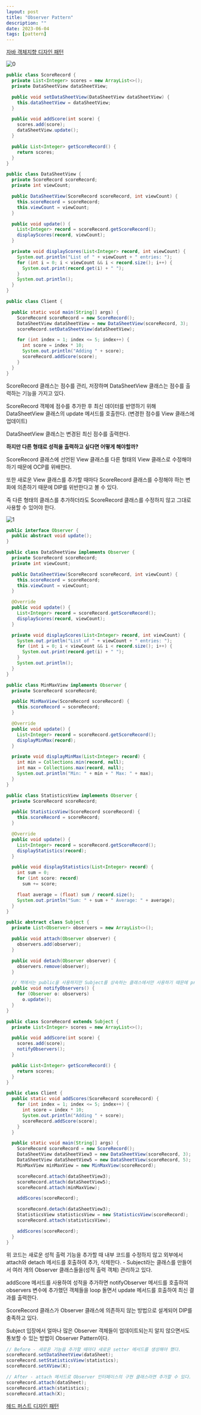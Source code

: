 ```yaml
---
layout: post
title: "Observer Pattern"
description: ""
date: 2023-06-04
tags: [pattern]
---
```


<a href="http://www.yes24.com/Product/Goods/12501269">자바 객체지향 디자인 패턴</a>

![0](/assets/images/observer-pattern/0.png)

```java
public class ScoreRecord {
  private List<Integer> scores = new ArrayList<>();
  private DataSheetView dataSheetView;

  public void setDataSheetView(DataSheetView dataSheetView) {
    this.dataSheetView = dataSheetView;
  }

  public void addScore(int score) {
    scores.add(score);
    dataSheetView.update();
  }

  public List<Integer> getScoreRecord() {
    return scores;
  }
}

public class DataSheetView {
  private ScoreRecord scoreRecord;
  private int viewCount;

  public DataSheetView(ScoreRecord scoreRecord, int viewCount) {
    this.scoreRecord = scoreRecord;
    this.viewCount = viewCount;
  }

  public void update() {
    List<Integer> record = scoreRecord.getScoreRecord();
    displayScores(record, viewCount);
  }

  private void displayScores(List<Integer> record, int viewCount) {
    System.out.println("List of " + viewCount + " entries: ");
    for (int i = 0; i < viewCount && i < record.size(); i++) {
      System.out.print(record.get(i) + " ");
    }
    System.out.println();
  }
}

public class Client {

  public static void main(String[] args) {
    ScoreRecord scoreRecord = new ScoreRecord();
    DataSheetView dataSheetView = new DataSheetView(scoreRecord, 3);
    scoreRecord.setDataSheetView(dataSheetView);

    for (int index = 1; index <= 5; index++) {
      int score = index * 10;
      System.out.println("Adding " + score);
      scoreRecord.addScore(score);
    }
  }
}
```

ScoreRecord 클래스는 점수를 관리, 저장하며 DataSheetView 클래스는 점수를 출력하는 기능을 가지고 있다.

ScoreRecord 객체에 점수를 추가한 후 최신 데이터를 반영하기 위해 DataSheetView 클래스의 update 메서드를 호출한다. (변경한 점수를 View 클래스에 업데이트)

DataSheetView 클래스는 변경된 최신 점수를 출력한다.

**하지만 다른 형태로 성적을 출력하고 싶다면 어떻게 해야할까?**

ScoreRecord 클래스에 선언된 View 클래스를 다른 형태의 View 클래스로 수정해야 하기 때문에 OCP를 위배한다.

또한 새로운 View 클래스를 추가할 때마다 ScoreRecord 클래스를 수정해야 하는 변화에 의존하기 때문에 DIP를 위반한다고 볼 수 있다.

즉 다른 형태의 클래스를 추가하더라도 ScoreRecord 클래스를 수정하지 않고 그대로 사용할 수 있어야 한다.

![1](/assets/images/observer-pattern/1.png)

```java
public interface Observer {
  public abstract void update();
}

public class DataSheetView implements Observer {
  private ScoreRecord scoreRecord;
  private int viewCount;

  public DataSheetView(ScoreRecord scoreRecord, int viewCount) {
    this.scoreRecord = scoreRecord;
    this.viewCount = viewCount;
  }

  @Override
  public void update() {
    List<Integer> record = scoreRecord.getScoreRecord();
    displayScores(record, viewCount);
  }

  private void displayScores(List<Integer> record, int viewCount) {
    System.out.println("List of " + viewCount + " entries: ");
    for (int i = 0; i < viewCount && i < record.size(); i++) {
      System.out.print(record.get(i) + " ");
    }
    System.out.println();
  }
}

public class MinMaxView implements Observer {
  private ScoreRecord scoreRecord;

  public MinMaxView(ScoreRecord scoreRecord) {
    this.scoreRecord = scoreRecord;
  }

  @Override
  public void update() {
    List<Integer> record = scoreRecord.getScoreRecord();
    displayMinMax(record);
  }

  private void displayMinMax(List<Integer> record) {
    int min = Collections.min(record, null);
    int max = Collections.max(record, null);
    System.out.println("Min: " + min + " Max: " + max);
  }
}

public class StatisticsView implements Observer {
  private ScoreRecord scoreRecord;

  public StatisticsView(ScoreRecord scoreRecord) {
    this.scoreRecord = scoreRecord;
  }

  @Override
  public void update() {
    List<Integer> record = scoreRecord.getScoreRecord();
    displayStatistics(record);
  }

  public void displayStatistics(List<Integer> record) {
    int sum = 0;
    for (int score: record)
      sum += score;

    float average = (float) sum / record.size();
    System.out.println("Sum: " + sum + " Average: " + average);
  }
}

public abstract class Subject {
  private List<Observer> observers = new ArrayList<>();

  public void attach(Observer observer) {
    observers.add(observer);
  }

  public void detach(Observer observer) {
    observers.remove(observer);
  }

  // 책에서는 public을 사용하지만 Subject를 상속하는 클래스에서만 사용하기 때문에 protected가 바람직할 수 있다.
  public void notifyObservers() {
    for (Observer o: observers)
      o.update();
  }
}

public class ScoreRecord extends Subject {
  private List<Integer> scores = new ArrayList<>();

  public void addScore(int score) {
    scores.add(score);
    notifyObservers();
  }

  public List<Integer> getScoreRecord() {
    return scores;
  }
}

public class Client {
  public static void addScores(ScoreRecord scoreRecord) {
    for (int index = 1; index <= 5; index++) {
      int score = index * 10;
      System.out.println("Adding " + score);
      scoreRecord.addScore(score);
    }
  }

  public static void main(String[] args) {
    ScoreRecord scoreRecord = new ScoreRecord();
    DataSheetView dataSheetView3 = new DataSheetView(scoreRecord, 3);
    DataSheetView dataSheetView5 = new DataSheetView(scoreRecord, 5);
    MinMaxView minMaxView = new MinMaxView(scoreRecord);

    scoreRecord.attach(dataSheetView3);
    scoreRecord.attach(dataSheetView5);
    scoreRecord.attach(minMaxView);

    addScores(scoreRecord);

    scoreRecord.detach(dataSheetView3);
    StatisticsView statisticsView = new StatisticsView(scoreRecord);
    scoreRecord.attach(statisticsView);

    addScores(scoreRecord);
  }
}
```

위 코드는 새로운 성적 출력 기능을 추가할 때 내부 코드를 수정하지 않고 외부에서 attach와 detach 메서드를 호출하여 추가, 삭제한다. - Subject라는 클래스를 만들어서 여러 개의 Observer 클래스들을(성적 출력 객체) 관리하고 있다.

addScore 메서드를 사용하여 성적을 추가하면 notifyObserver 메서드를 호출하여 observers 변수에 추가했던 객체들을 loop 돌면서 update 메서드를 호출하여 최신 결과를 출력한다.

ScoreRecord 클래스가 Observer 클래스에 의존하지 않는 방법으로 설계되어 DIP를 충족하고 있다.

Subject 입장에서 얼마나 많은 Observer 객체들이 업데이트되는지 알지 않으면서도 통보할 수 있는 방법이 Observer Pattern이다.

```java
// Before - 새로운 기능을 추가할 때마다 새로운 setter 메서드를 생성해야 했다.
scoreRecord.setDataSheetView(dataSheet);
scoreRecord.setStatisticsView(statistics);
scoreRecord.setXView(X);

// After - attach 메서드로 Observer 인터페이스의 구현 클래스라면 추가할 수 있다.
scoreRecord.attach(dataSheet);
scoreRecord.attach(statistics);
scoreRecord.attach(X);
```

<a href="http://www.yes24.com/Product/Goods/108192370">헤드 퍼스트 디자인 패턴</a>
